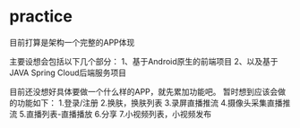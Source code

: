 # practice
目前打算是架构一个完整的APP体现

主要设想会包括以下几个部分：
    1、基于Android原生的前端项目
    2、以及基于JAVA Spring Cloud后端服务项目
    
目前还没想好具体要做一个什么样的APP，就先累加功能吧。
暂时想到应该会做的功能如下：
1.登录/注册
2.换肤，换肤列表
3.录屏直播推流
4.摄像头采集直播推流
5.直播列表-直播播放
6.分享
7.小视频列表，小视频发布
